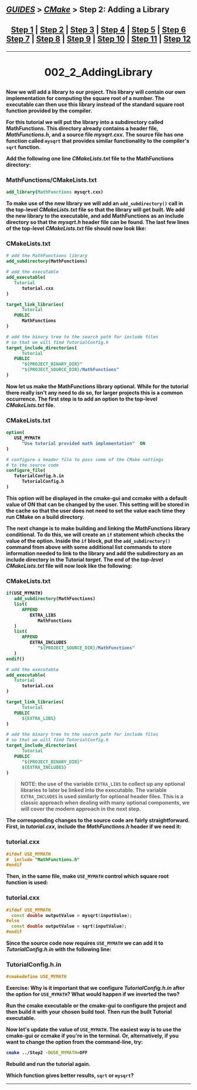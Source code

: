 ## [_GUIDES_][guides] > [_CMake_][CMake] > **Step 2: Adding a Library**

## <p align=center>[Step 1][stp1] | [Step 2][stp2] | [Step 3][stp3] | [Step 4][stp4] | [Step 5][stp5] | [Step 6][stp6] <br/> [Step 7][stp7] | [Step 8][stp8] | [Step 9][stp9] | [Step 10][stp10] | [Step 11][stp11] | [Step 12][stp12]  </p>

<!--
* [_GUIDES_][guides]
* [_CMAKE_][CMake]
* [Step 1][stp1]
* [Step 2][stp2]
* [Step 3][stp3]
* [Step 4][stp4]
* [Step 5][stp5]
* [Step 6][stp6]
* [Step 7][stp7]
* [Step 8][stp8]
* [Step 9][stp9]
* [Step 10][stp10]
* [Step 11][stp11]
* [Step 12][stp12]

_GUIDES_/res/009_CMake_/res/001_Tutorial_/read
_GUIDES_/../../../../..
-->

[guides]: ../../../../../README.md
[CMake]:  ../../../CMake_Tutorial.md
[stp1]:   Step_1_BasicStartingPoint.md
[stp2]:   Step_2_AddingLibrary.md
[stp3]:   Step_3_AddingUsageRequirementsforLibrary.md
[stp4]:   Step_4_InstallingAndTesting.md
[stp5]:   Step_5_AddingSystemIntrospection.md
[stp6]:   Step_6_AddingCustomCommandAndGeneratedFile.md
[stp7]:   Step_7_PackagingAndInstaller.md
[stp8]:   Step_8_AddingSupportForTestingDashboard.md
[stp9]:   Step_9_SelectingStaticOrSharedLibraries.md
[stp10]:  Step_10_AddingGeneratorExpressions.md
[stp11]:  Step_11_AddingExportConfiguration.md
[stp12]:  Step_12_PackagingDebugAndRelease.md

---

<!-- ---------------------------------- * Navigation * ---------------------------------- -->

# <p align = center><b>002_2_AddingLibrary<b></p>

Now we will add a library to our project. This library will contain our own implementation for computing the square root of a number. The executable can then use this library instead of the standard square root function provided by the compiler.

For this tutorial we will put the library into a subdirectory called **MathFunctions**. This directory already contains a header file, ***MathFunctions.h***, and a source file ***mysqrt.cxx***. The source file has one function called `mysqrt` that provides similar functionality to the compiler's `sqrt` function.

Add the following one line ***CMakeLists.txt*** file to the **MathFunctions** directory:

### MathFunctions/CMakeLists.txt
```cmake
add_library(MathFunctions mysqrt.cxx)
```
To make use of the new library we will add an `add_subdirectory()` call in the top-level ***CMakeLists.txt*** file so that the library will get built. We add the new library to the executable, and add **MathFunctions** as an include directory so that the ***mysqrt.h*** header file can be found. The last few lines of the top-level ***CMakeLists.txt*** file should now look like:

### CMakeLists.txt
```cmake
# add the MathFunctions library
add_subdirectory(MathFunctions)

# add the executable
add_executable(
   Tutorial
      tutorial.cxx
)

target_link_libraries(
      Tutorial
   PUBLIC
      MathFunctions
)

# add the binary tree to the search path for include files
# so that we will find TutorialConfig.h
target_include_directories(
      Tutorial
   PUBLIC
      "${PROJECT_BINARY_DIR}"
      "${PROJECT_SOURCE_DIR}/MathFunctions"
)
```

Now let us make the **MathFunctions** library optional. While for the tutorial there really isn't any need to do so, for larger projects this is a common occurrence. The first step is to add an option to the top-level ***CMakeLists.txt*** file.

### CMakeLists.txt
```cmake
option(
   USE_MYMATH
      "Use tutorial provided math implementation"  ON
)

# configure a header file to pass some of the CMake settings
# to the source code
configure_file(
   TutorialConfig.h.in
      TutorialConfig.h
)
```
This option will be displayed in the **cmake-gui** and **ccmake** with a default value of **ON** that can be changed by the user. This setting will be stored in the cache so that the user does not need to set the value each time they run CMake on a build directory.

The next change is to make building and linking the **MathFunctions** library conditional. To do this, we will create an `if` statement which checks the value of the option. Inside the `if` block, put the `add_subdirectory()` command from above with some additional list commands to store information needed to link to the library and add the subdirectory as an include directory in the **Tutorial** *target*. The end of the *top-level* ***CMakeLists.txt*** file will now look like the following:

### CMakeLists.txt
```cmake
if(USE_MYMATH)
   add_subdirectory(MathFunctions)
   list(
      APPEND
         EXTRA_LIBS
            MathFunctions
   )
   list(
      APPEND
         EXTRA_INCLUDES
            "${PROJECT_SOURCE_DIR}/MathFunctions"
   )
endif()

# add the executable
add_executable(
   Tutorial
      tutorial.cxx
)

target_link_libraries(
      Tutorial
   PUBLIC
      ${EXTRA_LIBS}
)

# add the binary tree to the search path for include files
# so that we will find TutorialConfig.h
target_include_directories(
      Tutorial
   PUBLIC
      "${PROJECT_BINARY_DIR}"
      ${EXTRA_INCLUDES}
)
```

> **NOTE**: the use of the variable `EXTRA_LIBS` to collect up any optional libraries to later be linked into the executable. The variable `EXTRA_INCLUDES` is used similarly for optional header files. This is a classic approach when dealing with many optional components, we will cover the modern approach in the next step.

The corresponding changes to the source code are fairly straightforward. First, in ***tutorial.cxx***, include the ***MathFunctions.h*** header if we need it:

### tutorial.cxx
```cpp
#ifdef USE_MYMATH
#  include "MathFunctions.h"
#endif
```

Then, in the same file, make `USE_MYMATH` control which square root function is used:

### tutorial.cxx
```cpp
#ifdef USE_MYMATH
  const double outputValue = mysqrt(inputValue);
#else
  const double outputValue = sqrt(inputValue);
#endif
```

Since the source code now requires `USE_MYMATH` we can add it to ***TutorialConfig.h.in*** with the following line:

### TutorialConfig.h.in
```cpp
#cmakedefine USE_MYMATH
```

**Exercise**: Why is it important that we configure ***TutorialConfig.h.in*** after the option for `USE_MYMATH`? What would happen if we inverted the two?

Run the **cmake** executable or the **cmake-gui** to configure the project and then build it with your chosen build tool. Then run the built Tutorial executable.

Now let's update the value of `USE_MYMATH`. The easiest way is to use the **cmake-gui** or **ccmake** if you're in the terminal. Or, alternatively, if you want to change the option from the command-line, try:

```bash
cmake ../Step2 -DUSE_MYMATH=OFF
```

Rebuild and run the tutorial again.

Which function gives better results, `sqrt` or `mysqrt`?

---